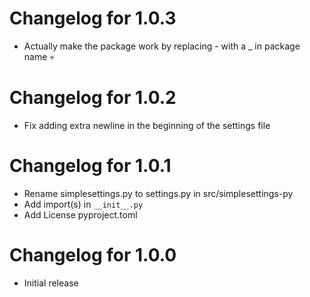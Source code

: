 # Changelog for 1.0.3
- Actually make the package work by replacing - with a _ in package name 💀

# Changelog for 1.0.2
- Fix adding extra newline in the beginning of the settings file

# Changelog for 1.0.1
- Rename simplesettings.py to settings.py in src/simplesettings-py
- Add import(s) in `__init__.py`
- Add License pyproject.toml

# Changelog for 1.0.0
- Initial release
